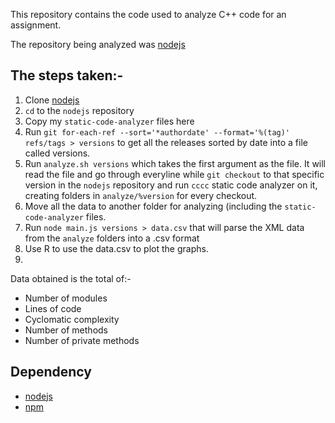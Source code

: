 This repository contains the code used to analyze C++ code for an assignment.

The repository being analyzed was [nodejs](https://github.com/joyent/node)

## The steps taken:-

1. Clone [nodejs](https://github.com/joyent/com/node)
2. `cd` to the `nodejs` repository
3. Copy my `static-code-analyzer` files here
4. Run `git for-each-ref --sort='*authordate' --format='%(tag)' refs/tags > versions` to get all the releases sorted by date into a file called versions.
5. Run `analyze.sh versions` which takes the first argument as the file. It will read the file and go through everyline while `git checkout` to that specific version in the `nodejs` repository and run `cccc` static code analyzer on it, creating folders in `analyze/%version` for every checkout.
6. Move all the data to another folder for analyzing (including the `static-code-analyzer` files.
7. Run `node main.js versions > data.csv` that will parse the XML data from the `analyze` folders into a .csv format
8. Use R to use the data.csv to plot the graphs.
9. 

Data obtained is the total of:-

- Number of modules
- Lines of code
- Cyclomatic complexity
- Number of methods
- Number of private methods

## Dependency
- [nodejs](https://github.com/joyent/com/node)
- [npm](https://github.com/npm/npm)
